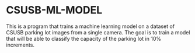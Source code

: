 # CSUSB-ML-MODEL
This is a program that trains a machine learning model on a dataset of CSUSB parking lot images from a single camera. The goal is to train a model that will be able to classify the capacity of the parking lot in 10% increments.
